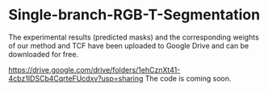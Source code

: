 # Single-branch-RGB-T-Segmentation
The experimental results (predicted masks) and the corresponding weights of our method and TCF have been uploaded to Google Drive and can be downloaded for free.

https://drive.google.com/drive/folders/1ehCznXt41-4cbz1IDSCb4CqrteFUcdxv?usp=sharing
The code is coming soon.
